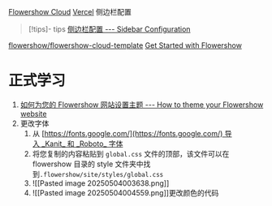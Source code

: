 [Flowershow Cloud](https://cloud.flowershow.app/obsidian-quickstart)
[Vercel](https://vercel.com/meng2213s-projects)
侧边栏配置
>[!tips]- tips
>[侧边栏配置 --- Sidebar Configuration](https://flowershow.app/docs/sidebar-configuration)

[flowershow/flowershow-cloud-template](https://github.com/flowershow/flowershow-cloud-template/tree/main)
[Get Started with Flowershow](https://flowershow.app/docs)
# 正式学习
1. [如何为您的 Flowershow 网站设置主题 --- How to theme your Flowershow website](https://flowershow.app/docs/self-hosted/custom-theme)
2. 更改字体
	1. 从 [https://fonts.google.com/](https://fonts.google.com/) 导入 _Kanit_ 和 _Roboto_ 字体
	2. 将您复制的内容粘贴到 `global.css` 文件的顶部，该文件可以在 flowershow 目录的 style 文件夹中找到`.flowershow/site/styles/global.css`
	3. ![[Pasted image 20250504003638.png]]
	4. ![[Pasted image 20250504004559.png]]更改颜色的代码